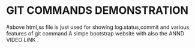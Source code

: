 # GIT COMMANDS DEMONSTRATION 
#above html,ss file is just used for showing log.status,commit and various features of git command A simpe bootstrap website with also the ANND VIDEO LINK .
